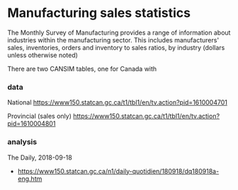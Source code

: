 <!--
Copyright 2018 Province of British Columbia

This work is licensed under the Creative Commons Attribution 4.0 International License.
To view a copy of this license, visit http://creativecommons.org/licenses/by/4.0/.
-->

# Manufacturing sales statistics

The Monthly Survey of Manufacturing provides a range of information about industries within the manufacturing sector. This includes manufacturers' sales, inventories, orders and inventory to sales ratios, by industry (dollars unless otherwise noted)

There are two CANSIM tables, one for Canada with 

### data

National
https://www150.statcan.gc.ca/t1/tbl1/en/tv.action?pid=1610004701

Provincial (sales only)
https://www150.statcan.gc.ca/t1/tbl1/en/tv.action?pid=1610004801


### analysis

The Daily, 2018-09-18

* https://www150.statcan.gc.ca/n1/daily-quotidien/180918/dq180918a-eng.htm 




